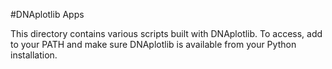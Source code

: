 #DNAplotlib Apps

This directory contains various scripts built with DNAplotlib. To access, add to your PATH and make sure DNAplotlib is available from your Python installation.
